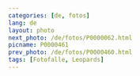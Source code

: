 ```yaml
---
categories: [de, fotos]
lang: de
layout: photo
next_photo: /de/fotos/P0000062.html
picname: P0000461
prev_photo: /de/fotos/P0000460.html
tags: [Fotofalle, Leopards]
---
```

